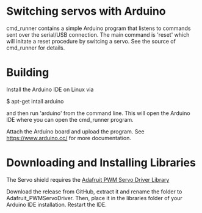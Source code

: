 # Switching servos with Arduino

cmd_runner contains a simple Arduino program that
listens to commands sent over the serial/USB
connection. The main command is 'reset' which will
initate a reset procedure by switcing a servo.
See the source of cmd_runner for details.

# Building

Install the Arduino IDE on Linux via

$ apt-get intall arduino

and then run 'arduino' from the command line.
This will open the Arduino IDE where you can open the
cmd_runner program.

Attach the Arduino board and upload the program.
See https://www.arduino.cc/ for more documentation.

# Downloading and Installing Libraries

The Servo shield requires the [Adafruit PWM Servo Driver Library](https://github.com/adafruit/Adafruit-PWM-Servo-Driver-Library)

Download the release from GitHub, extract it and rename the folder to
Adafruit_PWMServoDriver. Then, place it in the libraries folder of your Arduino IDE
installation. Restart the IDE.
